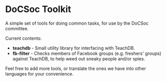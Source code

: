 # DoCSoc Toolkit

A simple set of tools for doing common tasks, for use by the DoCSoc committee.

Current contents:
- **teachdb** - Small utility library for interfacing with TeachDB.
- **fb-filter** - Checks members of Facebook groups (e.g. freshers' groups) against TeachDB, to help weed out sneaky people and/or spies.

Feel free to add more tools, or translate the ones we have into other languages for your convenience.
